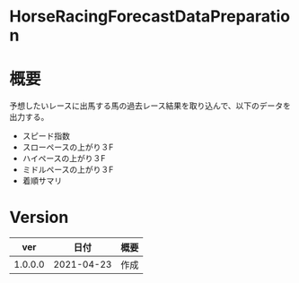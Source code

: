 # HorseRacingForecastDataPreparation

# 概要
 予想したいレースに出馬する馬の過去レース結果を取り込んで、以下のデータを出力する。
 * スピード指数
 * スローペースの上がり３F
 * ハイペースの上がり３F
 * ミドルペースの上がり３F
 * 着順サマリ

# Version

|ver|日付|概要|
|---|---|---|
|1.0.0.0 |2021-04-23 |作成 |
